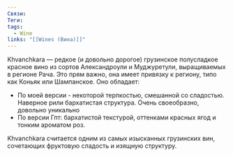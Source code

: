 ```yaml
---
Связи: 
Теги: 
tags:
  - Wine
links: "[[Wines (Вина)]]"
---
```

Khvanchkara — редкое (и довольно дорогое) грузинское полусладкое красное вино из сортов Александроули и Муджуретули, выращиваемых в регионе Рача. Это прям важно, она имеет привязку к региону, типо как Коньяк или Шампанское.
Оно обладает:
- По моей версии - некоторой терпкостью, смешанной со сладостью. Наверное рили бархатистая структура. Очень своеобразно, довольно уникально
- По версии Гпт: бархатистой текстурой, оттенками красных ягод и тонким ароматом роз. 
 
 Khvanchkara считается одним из самых изысканных грузинских вин, сочетающих фруктовую сладость и изящную структуру.